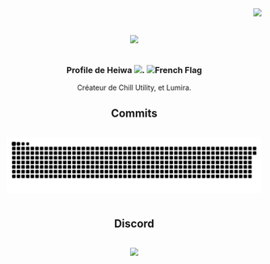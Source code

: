 <div align="right">
  <img src="https://visitor-badge.laobi.icu/badge?page_id=heiwafr" />
</div>

<div>
  <br/><br/>
  <div align="center">
    <img src="https://raw.githubusercontent.com/heiwafr/heiwafr/main/banner.png"/>
  </div>
  <br/>
  <h3 align="center">Profile de Heiwa <img src="https://cdn.discordapp.com/emojis/1233113759103451207.webp" alt="." width="20" height="20"/> <img src="https://upload.wikimedia.org/wikipedia/en/c/c3/Flag_of_France.svg" alt="French Flag" width="20" height="15"/></h3>
  <div align="center">Créateur de Chill Utility, et Lumira.</div>

  <div align="center">
    <h2>Commits</h2>
  </div>
  <br/>
  <div align="center">
    <img alt="snake eating my contributions" src="https://raw.githubusercontent.com/heiwafr/heiwafr/output/github-contribution-grid-snake-dark.svg#gh-dark-mode-only" />
    <br/><br/>
  </div>

  <div align="center">
    <h2>Discord</h2>
  </div>
  <br/>
  <div align="center">
    <a href="https://discord.com/users/1086606341990256650">
      <img src="https://lanyard.cnrad.dev/api/1086606341990256650?animated=true&idleMessage=Probably%20touching%20the%20sky" />
    </a>
    <br/><br/><br/>
  </div>
</div>
